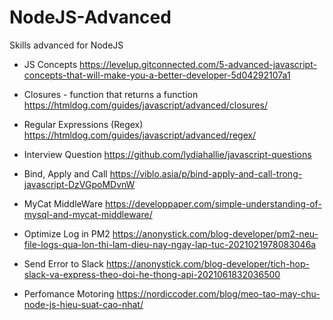 # NodeJS-Advanced
Skills advanced for NodeJS

- JS Concepts
https://levelup.gitconnected.com/5-advanced-javascript-concepts-that-will-make-you-a-better-developer-5d04292107a1

- Closures - function that returns a function
https://htmldog.com/guides/javascript/advanced/closures/

- Regular Expressions (Regex)
https://htmldog.com/guides/javascript/advanced/regex/

- Interview Question
https://github.com/lydiahallie/javascript-questions 

- Bind, Apply and Call
https://viblo.asia/p/bind-apply-and-call-trong-javascript-DzVGpoMDvnW

- MyCat MiddleWare
https://developpaper.com/simple-understanding-of-mysql-and-mycat-middleware/

- Optimize Log in PM2
https://anonystick.com/blog-developer/pm2-neu-file-logs-qua-lon-thi-lam-dieu-nay-ngay-lap-tuc-2021021978083046a

- Send Error to Slack
https://anonystick.com/blog-developer/tich-hop-slack-va-express-theo-doi-he-thong-api-2021061832036500

- Perfomance Motoring
https://nordiccoder.com/blog/meo-tao-may-chu-node-js-hieu-suat-cao-nhat/
